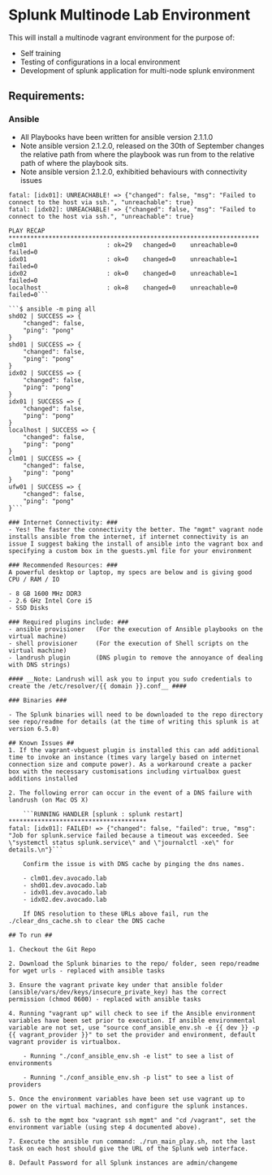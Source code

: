 # Splunk Multinode Lab Environment #

This will install a multinode vagrant environment for the purpose of:
- Self training
- Testing of configurations in a local environment
- Development of splunk application for multi-node splunk environment

## Requirements: ##

### Ansible ###
- All Playbooks have been written for ansible version 2.1.1.0
- Note ansible version 2.1.2.0, released on the 30th of September changes the relative path from where the playbook was run from to the relative path of where the playbook sits.
- Note ansible version 2.1.2.0, exhibitied behaviours with connectivity issues

```TASK [setup] *******************************************************************
fatal: [idx01]: UNREACHABLE! => {"changed": false, "msg": "Failed to connect to the host via ssh.", "unreachable": true}
fatal: [idx02]: UNREACHABLE! => {"changed": false, "msg": "Failed to connect to the host via ssh.", "unreachable": true}

PLAY RECAP *********************************************************************
clm01                      : ok=29   changed=0    unreachable=0    failed=0
idx01                      : ok=0    changed=0    unreachable=1    failed=0
idx02                      : ok=0    changed=0    unreachable=1    failed=0
localhost                  : ok=8    changed=0    unreachable=0    failed=0```

```$ ansible -m ping all
shd02 | SUCCESS => {
    "changed": false,
    "ping": "pong"
}
shd01 | SUCCESS => {
    "changed": false,
    "ping": "pong"
}
idx02 | SUCCESS => {
    "changed": false,
    "ping": "pong"
}
idx01 | SUCCESS => {
    "changed": false,
    "ping": "pong"
}
localhost | SUCCESS => {
    "changed": false,
    "ping": "pong"
}
clm01 | SUCCESS => {
    "changed": false,
    "ping": "pong"
}
ufw01 | SUCCESS => {
    "changed": false,
    "ping": "pong"
}```

### Internet Connectivity: ###
- Yes! The faster the connectivity the better. The "mgmt" vagrant node installs ansible from the internet, if internet connectivity is an issue I suggest baking the install of ansible into the vagrant box and specifying a custom box in the guests.yml file for your environment

### Recommended Resources: ###
A powerful desktop or laptop, my specs are below and is giving good CPU / RAM / IO

- 8 GB 1600 MHz DDR3
- 2.6 GHz Intel Core i5
- SSD Disks

### Required plugins include: ###
- ansible provisioner   (For the execution of Ansible playbooks on the virtual machine)
- shell provisioner     (For the execution of Shell scripts on the virtual machine)
- landrush plugin       (DNS plugin to remove the annoyance of dealing with DNS strings)

#### __Note: Landrush will ask you to input you sudo credentials to create the /etc/resolver/{{ domain }}.conf__ ####

### Binaries ###

- The Splunk binaries will need to be downloaded to the repo directory see repo/readme for details (at the time of writing this splunk is at version 6.5.0)

## Known Issues ##
1. If the vagrant-vbguest plugin is installed this can add additional time to invoke an instance (times vary largely based on internet connection size and compute power). As a workaround create a packer box with the necessary customisations including virtualbox guest additions installed

2. The following error can occur in the event of a DNS failure with landrush (on Mac OS X)

    ```RUNNING HANDLER [splunk : splunk restart] **************************************
fatal: [idx01]: FAILED! => {"changed": false, "failed": true, "msg": "Job for splunk.service failed because a timeout was exceeded. See \"systemctl status splunk.service\" and \"journalctl -xe\" for details.\n"}```

    Confirm the issue is with DNS cache by pinging the dns names.

    - clm01.dev.avocado.lab
    - shd01.dev.avocado.lab
    - idx01.dev.avocado.lab
    - idx02.dev.avocado.lab

    If DNS resolution to these URLs above fail, run the ./clear_dns_cache.sh to clear the DNS cache 

## To run ##

1. Checkout the Git Repo

2. Download the Splunk binaries to the repo/ folder, seen repo/readme for wget urls - replaced with ansible tasks

3. Ensure the vagrant private key under that ansible folder (ansible/vars/dev/keys/insecure_private_key) has the correct permission (chmod 0600) - replaced with ansible tasks

4. Running "vagrant up" will check to see if the Ansible environment variables have been set prior to execution. If ansible environmental variable are not set, use "source conf_ansible_env.sh -e {{ dev }} -p {{ vagrant_provider }}" to set the provider and environment, default vagrant provider is virtualbox.

    - Running "./conf_ansible_env.sh -e list" to see a list of environments

    - Running "./conf_ansible_env.sh -p list" to see a list of providers

5. Once the environment variables have been set use vagrant up to power on the virtual machines, and configure the splunk instances.

6. ssh to the mgmt box "vagrant ssh mgmt" and "cd /vagrant", set the environment variable (using step 4 documented above).

7. Execute the ansible run command: ./run_main_play.sh, not the last task on each host should give the URL of the Splunk web interface.

8. Default Password for all Splunk instances are admin/changeme
